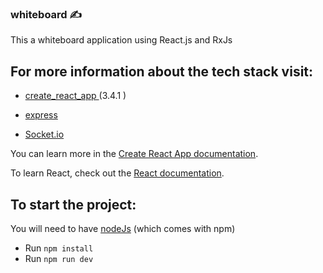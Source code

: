 ### whiteboard ✍️
This a whiteboard application using React.js and RxJs

## For more information about the tech stack visit:

- [create_react_app ](https://reactjs.org/docs/create-a-new-react-app.html) (3.4.1
  )
- [express](https://expressjs.com/)

- [Socket.io](https://expressjs.com/)

You can learn more in the [Create React App documentation](https://facebook.github.io/create-react-app/docs/getting-started).

To learn React, check out the [React documentation](https://reactjs.org/).

## To start the project:

You will need to have [nodeJs](https://nodejs.org/en/) (which comes with npm)

- Run `npm install` 
- Run `npm run dev`
  
